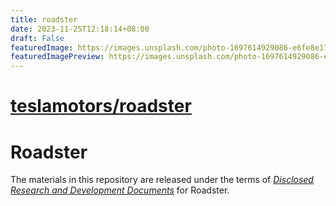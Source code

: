 ```yaml
---
title: roadster
date: 2023-11-25T12:18:14+08:00
draft: False
featuredImage: https://images.unsplash.com/photo-1697614929086-e6fe8e17eab1?ixid=M3w0NjAwMjJ8MHwxfHJhbmRvbXx8fHx8fHx8fDE3MDA4ODU3MjF8&ixlib=rb-4.0.3
featuredImagePreview: https://images.unsplash.com/photo-1697614929086-e6fe8e17eab1?ixid=M3w0NjAwMjJ8MHwxfHJhbmRvbXx8fHx8fHx8fDE3MDA4ODU3MjF8&ixlib=rb-4.0.3
---
```


# [teslamotors/roadster](https://github.com/teslamotors/roadster)

# Roadster

The materials in this repository are released under the terms of
[_Disclosed Research and Development Documents_](https://service.tesla.com/roadster) for Roadster.
